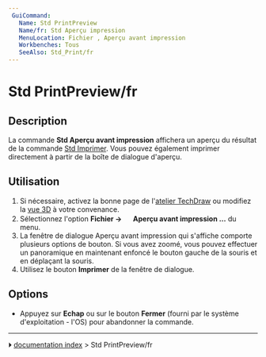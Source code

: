 ```yaml
---
 GuiCommand:
   Name: Std PrintPreview
   Name/fr: Std Aperçu impression
   MenuLocation: Fichier , Aperçu avant impression
   Workbenches: Tous
   SeeAlso: Std_Print/fr
---
```


# Std PrintPreview/fr

## Description

La commande **Std Aperçu avant impression** affichera un aperçu du résultat de la commande [Std Imprimer](Std_Print/fr.md). Vous pouvez également imprimer directement à partir de la boîte de dialogue d\'aperçu.



## Utilisation

1.  Si nécessaire, activez la bonne page de l\'[atelier TechDraw](TechDraw_Workbench/fr.md) ou modifiez la [vue 3D](3D_view/fr.md) à votre convenance.
2.  Sélectionnez l\'option **Fichier → <img src="images/Std_PrintPreview.svg" width=16px> Aperçu avant impression ...** du menu.
3.  La fenêtre de dialogue Aperçu avant impression qui s\'affiche comporte plusieurs options de bouton. Si vous avez zoomé, vous pouvez effectuer un panoramique en maintenant enfoncé le bouton gauche de la souris et en déplaçant la souris.
4.  Utilisez le bouton **Imprimer** de la fenêtre de dialogue.

## Options

-   Appuyez sur **Echap** ou sur le bouton **Fermer** (fourni par le système d\'exploitation - l\'OS) pour abandonner la commande.



---
⏵ [documentation index](../README.md) > Std PrintPreview/fr
